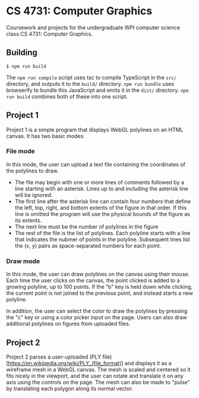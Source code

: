 # CS 4731: Computer Graphics

Coursework and projects for the undergraduate WPI computer science class CS
4731: Computer Graphics.

## Building

```
$ npm run build
```

The `npm run compile` script uses tsc to compile TypeScript in the `src/`
directory, and outputs it to the `build/` directory. `npm run bundle` uses
browserify to bundle this JavaScript and emits it in the `dist/` directory.
`npm run build` combines both of these into one script.

## Project 1

Project 1 is a simple program that displays WebGL polylines on an HTML canvas.
It has two basic modes:

### File mode

In this mode, the user can upload a text file containing the coordinates of the
polylines to draw.

  - The file may begin with one or more lines of comments followed by a line
	starting with an asterisk. Lines up to and including the asterisk line will
	be ignored.
  - The first line after the asterisk line can contain four numbers that define
	the left, top, right, and bottom extents of the figure in that order. If
	this line is omitted the program will use the physical bounds of the figure
	as its extents.
  - The next line must be the number of polylines in the figure
  - The rest of the file is the list of polylines. Each polyline starts with a
	line that indicates the nubmer of points in the polyline. Subsequent lines
	list the (x, y) pairs as space-separated numbers for each point.

### Draw mode

In this mode, the user can draw polylines on the canvas using their mouse. Each
time the user clicks on the canvas, the point clicked is added to a growing
polyline, up to 100 points. If the "b" key is held down while clicking, the
current point is not joined to the previous point, and instead starts a new
polyline.

In addition, the user can select the color to draw the polylines by pressing
the "c" key or using a color picker input on the page. Users can also draw
additional polylines on figures from uploaded files.

## Project 2

Project 2 parses a user-uploaded (PLY
file)[https://en.wikipedia.org/wiki/PLY_(file_format)] and displays it as a
wireframe mesh in a WebGL canvas. The mesh is scaled and centered so it fits
nicely in the viewport, and the user can rotate and translate it on any axis
using the controls on the page. The mesh can also be made to "pulse" by
translating each polygon along its normal vector.
